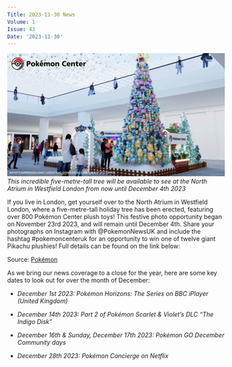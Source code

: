 ```yaml
---
Title: 2023-11-30 News
Volume: 1
Issue: 43
Date: '2023-11-30'
---
```



[![This incredible five-metre-tall tree will be available to see at the North Atrium in Westfield London from now until December 4th 2023](/web/images/this-incredible-five-metre-tall-tree-will-be-available-to-see-at-the-north-atrium-in-westfield-londo.jpeg)](/web/images/this-incredible-five-metre-tall-tree-will-be-available-to-see-at-the-north-atrium-in-westfield-londo.jpeg)*This incredible five-metre-tall tree will be available to see at the North Atrium in Westfield London from now until December 4th 2023*



If you live in London, get yourself over to the North Atrium in Westfield London, where a five-metre-tall holiday tree has been erected, featuring over 800 Pokémon Center plush toys! This festive photo opportunity began on November 23rd 2023, and will remain until December 4th. Share your photographs on Instagram with @PokemonNewsUK and include the hashtag #pokemoncenteruk for an opportunity to win one of twelve giant Pikachu plushies! Full details can be found on the link below:

Source: [Pokémon](https://www.pokemon.com/uk/pokemon-news/pokemon-center-holiday-plush-display-at-westfield-london)

As we bring our news coverage to a close for the year, here are some key dates to look out for over the month of December:

*   _December 1st 2023: Pokémon Horizons: The Series on BBC iPlayer (United Kingdom)_

*   _December 14th 2023: Part 2 of Pokémon Scarlet & Violet’s DLC “The Indigo Disk”_

*   _December 16th & Sunday, December 17th 2023: Pokémon GO December Community days_

*   _December 28th 2023: Pokémon Concierge on Netflix_